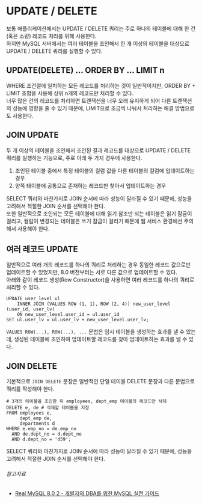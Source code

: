 # UPDATE / DELETE

보통 애플리케이션에서는 UPDATE / DELETE 쿼리는 주로 하나의 테이블에 대해 한 건(혹은 소량) 레코드 처리를 위해 사용한다.  
하지만 MySQL 서버에서는 여러 테이블을 조인해서 한 개 이상의 테이블을 대상으로 UPDATE / DELETE 쿼리를 실행할 수 있다.

## UPDATE(DELETE) ... ORDER BY ... LIMIT n

WHERE 조건절에 일치하는 모든 레코드를 처리하는 것이 일반적이지만, ORDER BY + LIMIT 조합을 사용해 상위 n개의 레코드만 처리할 수 있다.  
너무 많은 건의 레코드를 처리하면 트랜잭션을 너무 오래 유지하게 되어 다른 트랜잭션의 성능에 영향을 줄 수 있기 때문에, LIMIT으로 조금씩 나눠서 처리하는 해결 방법으로도 사용한다.

## JOIN UPDATE

두 개 이상의 테이블을 조인해서 조인된 결과 레코드를 대상으로 UPDATE / DELETE 쿼리를 실행하는 기능으로, 주로 아래 두 가지 경우에 사용한다.

1. 조인된 테이블 중에서 특정 테이블의 컬럼 값을 다른 테이블의 컬럼에 업데이트하는 경우
2. 양쪽 테이블에 공통으로 존재하는 레코드만 찾아서 업데이트하는 경우

SELECT 쿼리와 마찬가지로 JOIN 순서에 따라 성능이 달라질 수 있기 때문에, 성능을 고려해서 적절한 JOIN 순서를 선택해야 한다.  
또한 일반적으로 조인되는 모든 테이블에 대해 읽기 참조만 되는 테이블은 읽기 잠금이 걸리고, 컬럼이 변경되는 테이블은 쓰기 잠금이 걸리기 때문에 웹 서비스 환경에선 주의해서 사용해야 한다.

## 여러 레코드 UPDATE

일반적으로 여러 개의 레코드를 하나의 쿼리로 처리하는 경우 동일한 레코드 값으로만 업데이트할 수 있었지만, 8.0 버전부터는 서로 다른 값으로 업데이트할 수 있다.  
아래와 같이 레코드 생성(Row Constructor)을 사용하면 여러 레코드를 하나의 쿼리로 처리할 수 있다.

```mysql
UPDATE user_level ul
    INNER JOIN (VALUES ROW (1, 1), ROW (2, 4)) new_user_level (user_id, user_lv)
    ON new_user_level.user_id = ul.user_id
SET ul.user_lv = ul.user_lv + new_user_level.user_lv;
```

`VALUES ROW(...), ROW(...), ...` 문법은 임시 테이블을 생성하는 효과를 낼 수 있는데, 생성된 테이블에 조인하여 업데이트할 레코드를 찾아 업데이트하는 효과를 낼 수 있다.

## JOIN DELETE

기본적으로 `JOIN DELETE` 문장은 일반적인 단일 테이블 DELETE 문장과 다른 문법으로 쿼리를 작성해야 한다.

```mysql
# 3개의 테이블을 조인한 뒤 employees, dept_emp 테이블의 레코드만 삭제
DELETE e, de # 삭제할 테이블을 지정
FROM employees e,
     dept_emp de,
     departments d
WHERE e.emp_no = de.emp_no
  AND de.dept_no = d.dept_no
  AND d.dept_no = 'd59';
```

SELECT 쿼리와 마찬가지로 JOIN 순서에 따라 성능이 달라질 수 있기 때문에, 성능을 고려해서 적절한 JOIN 순서를 선택해야 한다.

###### 참고자료

- [Real MySQL 8.0 2 - 개발자와 DBA를 위한 MySQL 실전 가이드](https://www.nl.go.kr/seoji/contents/S80100000000.do?schM=intgr_detail_view_isbn&page=1&pageUnit=10&schType=simple&schStr=Real+MySql+8.0&isbn=9791158392727&cipId=228440238%2C)